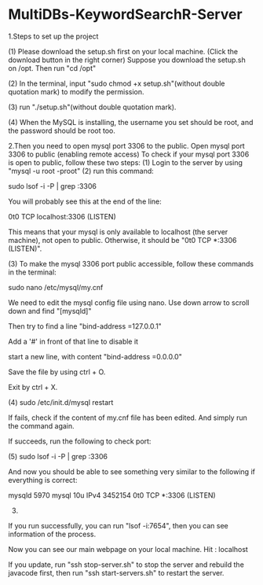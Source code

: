 # MultiDBs-KeywordSearchR-Server

1.Steps to set up the project

(1) Please download the setup.sh first on your local machine. (Click the download button in the right corner)
Suppose you download the setup.sh on /opt. Then run "cd /opt"

(2) In the terminal, input "sudo chmod +x setup.sh"(without double quotation mark) to modify the permission.

(3) run "./setup.sh"(without double quotation mark).

(4) When the MySQL is installing, the username you set should be root, and the password should be root too.


2.Then you need to open mysql port 3306 to the public. Open mysql port 3306 to public (enabling remote access)
To check if your mysql port 3306 is open to public, follow these two steps:
(1) Login to the server by using "mysql -u root -proot"
(2) run this command:

sudo lsof -i -P | grep :3306
 
You will probably see this at the end of the line:
 
0t0  TCP localhost:3306 (LISTEN)
 
This means that your mysql is only available to localhost (the server machine), not open to public.
Otherwise, it should be "0t0  TCP *:3306 (LISTEN)".

(3)
To make the mysql 3306 port public accessible, follow these commands in the terminal:

sudo nano /etc/mysql/my.cnf
 
We need to edit the mysql config file using nano. Use down arrow to scroll down and find "[mysqld]"

Then try to find a line "bind-address           =127.0.0.1"

Add a '#' in front of that line to disable it

start a new line, with content "bind-address             =0.0.0.0"

Save the file by using ctrl + O.

Exit by ctrl + X. 

(4)
sudo /etc/init.d/mysql restart

If fails, check if the content of my.cnf file has been edited. And simply run the command again.

If succeeds, run the following to check port:
 
(5) 
sudo lsof -i -P | grep :3306
 
And now you should be able to see something very similar to the following if everything is correct:
 
mysqld     5970    mysql   10u  IPv4 3452154      0t0  TCP *:3306 (LISTEN)

3. 
If you run successfully, you can run "lsof -i:7654", then you can see information of the process.

Now you can see our main webpage on your local machine. Hit : localhost

If you update, run "ssh stop-server.sh" to stop the server and rebuild the javacode first, then run "ssh start-servers.sh" to restart the server.
